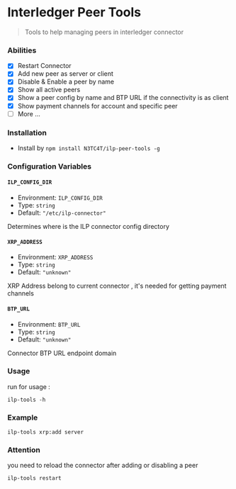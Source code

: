 # Interledger Peer Tools
> Tools to help managing peers in interledger connector

### Abilities

- [x] Restart Connector
- [x] Add new peer as server or client
- [x] Disable & Enable a peer by name
- [x] Show all active peers
- [x] Show a peer config by name and BTP URL if the connectivity is as client
- [x] Show payment channels for account and specific peer
- [ ] More ...

### Installation

* Install by ``npm install N3TC4T/ilp-peer-tools -g``

### Configuration Variables

#### `ILP_CONFIG_DIR`

* Environment: `ILP_CONFIG_DIR`
* Type: `string`
* Default: `"/etc/ilp-connector"`

Determines where is the ILP connector config directory

#### `XRP_ADDRESS`

* Environment: `XRP_ADDRESS`
* Type: `string`
* Default: `"unknown"`

XRP Address belong to current connector , it's needed for getting payment channels

#### `BTP_URL`

* Environment: `BTP_URL`
* Type: `string`
* Default: `"unknown"`

Connector BTP URL endpoint domain


### Usage

run for usage :

```ilp-tools -h```

### Example

```ilp-tools xrp:add server```

### Attention

you need to reload the connector after adding or disabling a peer

```ilp-tools restart```




